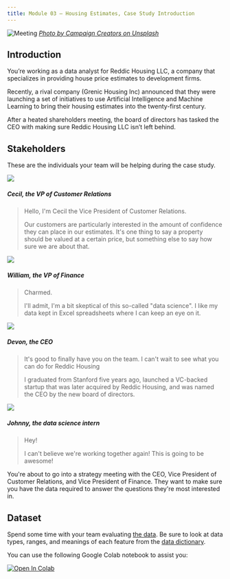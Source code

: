 ```yaml
---
title: Module 03 — Housing Estimates, Case Study Introduction
---
```


![Meeting]({{URLROOT}}/shared/img/meeting.jpg)
*[Photo by Campaign Creators on Unsplash](https://unsplash.com/photos/gMsnXqILjp4)*

## Introduction
You’re working as a data analyst for Reddic Housing LLC, a company that specializes in providing house price estimates to development firms.

Recently, a rival company (Grenic Housing Inc) announced that they were launching a set of initiatives to use Artificial Intelligence and Machine Learning to bring their housing estimates into the twenty-first century.

After a heated shareholders meeting, the board of directors has tasked the CEO with making sure Reddic Housing LLC isn’t left behind.

## Stakeholders

These are the individuals your team will be helping during the case study.

<div class="dialogue">
	<img src="{{URLROOT}}/shared/img/cecil.jpg">
	<h5>Cecil, the VP of Customer Relations</h5>
	<blockquote><p>Hello, I'm Cecil the Vice President of Customer Relations.</p>
	<p>Our customers are particularly interested in the amount of confidence they can place in our estimates. It's one thing to say a property should be valued at a certain price, but something else to say how sure we are about that.</blockquote>
</div>

<div class="dialogue">
	<img src="{{URLROOT}}/shared/img/william.jpg">
	<h5>William, the VP of Finance</h5>
	<blockquote><p>Charmed.</p>
	<p>I'll admit, I'm a bit skeptical of this so-called "data science". I like my data kept in Excel spreadsheets where I can keep an eye on it.</p></blockquote>
</div>

<div class="dialogue">
	<img src="{{URLROOT}}/shared/img/devon.jpg">
	<h5>Devon, the CEO</h5>
	<blockquote><p>It's good to finally have you on the team. I can't wait to see what you can do for Reddic Housing</p>
		<p>I graduated from Stanford five years ago, launched a VC-backed startup that was later acquired by Reddic Housing, and was named the CEO by the new board of directors.</p></blockquote>
</div>

<div class="dialogue">
	<img src="{{URLROOT}}/shared/img/johnny.jpg">
	<h5>Johnny, the data science intern</h5>
	<blockquote><p>Hey!</p>
		<p>I can't believe we're working together again! This is going to be awesome!</p>
	</blockquote>
</div>

You're about to go into a strategy meeting with the CEO, Vice President of Customer Relations, and Vice President of Finance. They want to make sure you have the data required to answer the questions they're most interested in.

## Dataset
Spend some time with your team evaluating [the data](https://raw.githubusercontent.com/byui-cse/cse450-course/master/data/housing.csv). Be sure to look at data types, ranges, and meanings of each feature from the [data dictionary](./housing-dictionary.txt).

You can use the following Google Colab notebook to assist you:

[![Open In Colab](https://colab.research.google.com/assets/colab-badge.svg)](https://colab.research.google.com/github/byui-cse/cse450-course/blob/master/notebooks/starter_housing.ipynb)

[^1]: [CEO photo by Oz Seyrek on Unsplash ](https://unsplash.com/photos/-Ir03_pgpMU)

[^2]: [VP of Customer Relations photo by Christina @ wocintechchat.com](https://unsplash.com/photos/SJvDxw0azqw)

[^3]: [VP of Finance photo by steffen Wienberg on Unsplash](https://unsplash.com/photos/ml-pxK0Ovmw)

[^4]: [Data Science Intern photo by Fábio Lucas on Unsplash](https://unsplash.com/photos/iczrMDNuvzkml-pxK0Ovmw)
